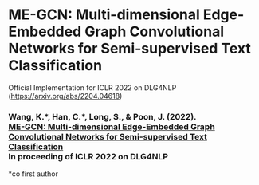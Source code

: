 
# ME-GCN: Multi-dimensional Edge-Embedded Graph Convolutional Networks for Semi-supervised Text Classification
Official Implementation for ICLR 2022 on DLG4NLP
(https://arxiv.org/abs/2204.04618)

<h3>
  <b>Wang, K.*, Han, C.*, Long, S., & Poon, J. (2022). <br/><a href="https://arxiv.org/abs/2204.04618">ME-GCN: Multi-dimensional Edge-Embedded Graph Convolutional Networks for Semi-supervised Text Classification</a><br/>In proceeding of ICLR 2022 on DLG4NLP</b></span>
</h3>
*co first author
